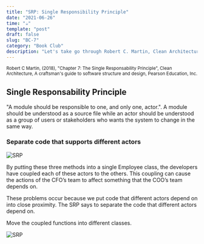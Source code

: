 ```yaml
---
title: "SRP: Single Responsibility Principle"
date: "2021-06-26"
time: "☕️"
template: "post"
draft: false
slug: "BC-7"
category: "Book Club"
description: "Let's take go through Robert C. Martin, Clean Architecture, Chapter 7. The Single Responsability Principle"
---
```


<sub>Robert C Martin, (2018), "Chapter 7: The Single Responsability Principle", Clean Architecture, A craftsman's guide to software structure and design, Pearson Education, Inc.</sub>

## Single Responsability Principle

"A module should be responsible to one, and only one, actor.".
A module should be understood as a source file while an actor should be understood as a group of users or stakeholders who wants the system to change in the same way.

### Separate code that supports different actors

![SRP](/media/SRP.png)

By putting these three methods into a single Employee class, the developers have coupled each of these actors to the others. This coupling can cause the actions of the CFO’s team to affect something that the COO’s team depends on.

These problems occur because we put code that different actors depend on into close proximity. The SRP says to separate the code that different actors depend on.

Move the coupled functions into different classes. 

![SRP](/media/SRP1.png)

